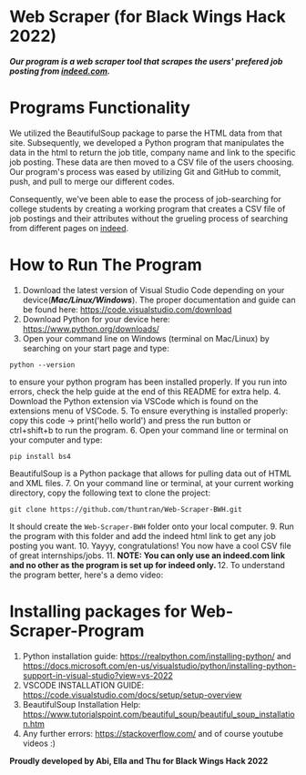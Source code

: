 # Web Scraper (for Black Wings Hack 2022)
***Our program is a web scraper tool that scrapes the users' prefered job posting from [indeed.com](https://www.indeed.com/).***

# Programs Functionality
We utilized the BeautifulSoup package to parse the HTML data from that site. Subsequently, we developed a Python program that manipulates the data in the html to return the job title, company name and link to the specific job posting.
These data are then moved to a CSV file of the users choosing.
Our program's process was eased by utilizing Git and GitHub to commit, push, and pull to merge our different codes.

Consequently, we've been able to ease the process of job-searching for college students by creating a working program that creates a CSV file of job postings and their attributes without the grueling process of searching from different pages on [indeed](https://www.indeed.com/).

# How to Run The Program
1. Download the latest version of Visual Studio Code depending on your device(***Mac/Linux/Windows***). The proper documentation and guide can be found here: https://code.visualstudio.com/download
3. Download Python for your device here: https://www.python.org/downloads/
4. Open your command line on Windows (terminal on Mac/Linux) by searching on your start page and type: 
```
python --version 
```
 to ensure your python program has been installed properly. If you run into
errors, check the help guide at the end of this README for extra help.
4. Download the Python extension via VSCode which is found on the extensions menu of VSCode.
5. To ensure everything is installed properly: copy this code -> print('hello world') and press the run button or ctrl+shift+b to run the program.
6. Open your command line or terminal on your computer and type:
```
pip install bs4
```
BeautifulSoup is a Python package that allows for pulling data out of HTML and XML files.
7. On your command line or terminal, at your current working directory, copy the following text to clone the project: 
```
git clone https://github.com/thuntran/Web-Scraper-BWH.git
```
It should create the `Web-Scraper-BWH` folder onto your local computer.
9. Run the program with this folder and add the indeed html link to get any job posting you want.
10. Yayyy, congratulations! You now have a cool CSV file of great internships/jobs.
11. <strong>NOTE: You can only use an indeed.com link and no other as the program is set up for indeed only. </strong>
12. To understand the program better, here's a demo video:

# Installing packages for  Web-Scraper-Program
1. Python installation guide: https://realpython.com/installing-python/ and https://docs.microsoft.com/en-us/visualstudio/python/installing-python-support-in-visual-studio?view=vs-2022
2. VSCODE INSTALLATION GUIDE: https://code.visualstudio.com/docs/setup/setup-overview
3. BeautifulSoup Installation Help: https://www.tutorialspoint.com/beautiful_soup/beautiful_soup_installation.htm
4. Any further errors: https://stackoverflow.com/ and of course youtube videos :)

<strong>Proudly developed by Abi, Ella and Thu for Black Wings Hack 2022</strong>
